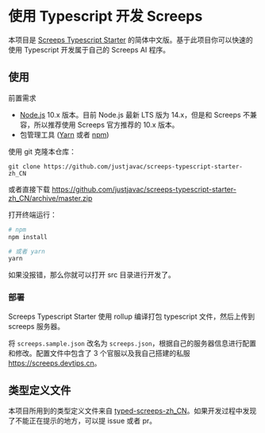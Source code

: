 # 使用 Typescript 开发 Screeps

本项目是 [Screeps Typescript Starter](https://github.com/screepers/screeps-typescript-starter) 的简体中文版。基于此项目你可以快速的使用 Typescript 开发属于自己的 Screeps AI 程序。

## 使用

前置需求

- [Node.js](https://nodejs.org/zh-cn/) 10.x 版本。目前 Node.js 最新 LTS 版为 14.x，但是和 Screeps 不兼容，所以推荐使用 Screeps 官方推荐的 10.x 版本。
- 包管理工具 ([Yarn](https://yarnpkg.com/en/docs/getting-started) 或者 [npm](https://docs.npmjs.com/getting-started/installing-node))

使用 git 克隆本仓库：

```shell
git clone https://github.com/justjavac/screeps-typescript-starter-zh_CN
```

或者直接下载 <https://github.com/justjavac/screeps-typescript-starter-zh_CN/archive/master.zip>

打开终端运行：

```bash
# npm
npm install

# 或者 yarn
yarn
```

如果没报错，那么你就可以打开 src 目录进行开发了。

### 部署

Screeps Typescript Starter 使用 rollup 编译打包 typescript 文件，然后上传到 screeps 服务器。

将 `screeps.sample.json` 改名为 `screeps.json`，根据自己的服务器信息进行配置和修改。配置文件中包含了 3 个官服以及我自己搭建的私服 <https://screeps.devtips.cn>。

## 类型定义文件

本项目所用到的类型定义文件来自 [typed-screeps-zh_CN](https://github.com/justjavac/typed-screeps-zh_CN)。如果开发过程中发现了不能正在提示的地方，可以提 issue 或者 pr。
